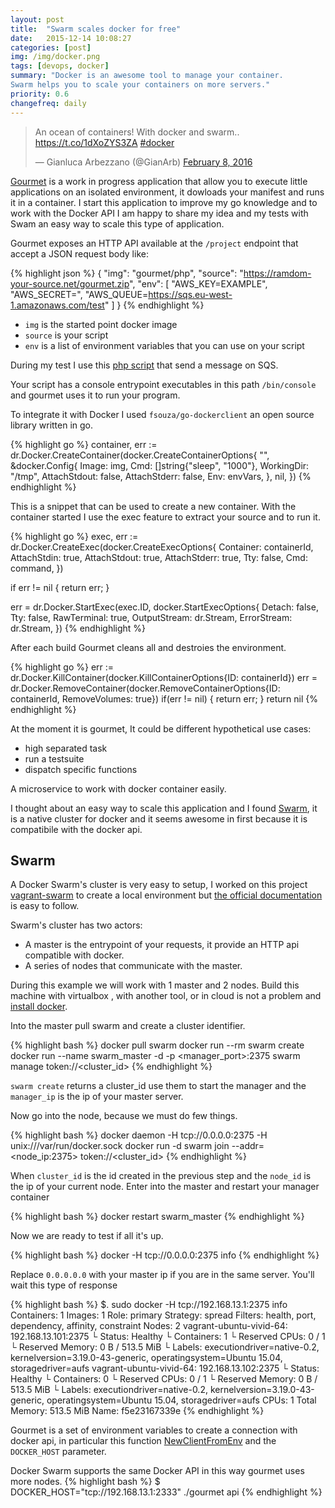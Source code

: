 ```yaml
---
layout: post
title:  "Swarm scales docker for free"
date:   2015-12-14 10:08:27
categories: [post]
img: /img/docker.png
tags: [devops, docker]
summary: "Docker is an awesome tool to manage your container.
Swarm helps you to scale your containers on more servers."
priority: 0.6
changefreq: daily
---
```

<blockquote class="twitter-tweet tw-align-center" data-lang="en"><p lang="en" dir="ltr">An ocean of containers! With docker and swarm.. <a href="https://t.co/1dXoZYS3ZA">https://t.co/1dXoZYS3ZA</a> <a href="https://twitter.com/hashtag/docker?src=hash">#docker</a></p>&mdash; Gianluca Arbezzano (@GianArb) <a href="https://twitter.com/GianArb/status/696620821931036672">February 8, 2016</a></blockquote>
<script async src="//platform.twitter.com/widgets.js" charset="utf-8"></script>

[Gourmet](https://github.com/gianarb/gourmet) is a work in progress application
that allow you to execute little applications on an isolated environment, it
dowloads your manifest and runs it in a container.
I start this application to improve my go knowledge and to work with the Docker API
I am happy to share my idea and my tests with Swam an easy way to scale this type of application.

Gourmet exposes an HTTP API available at the `/project` endpoint that accept a JSON request body like:

{% highlight json %}
{
    "img": "gourmet/php",
    "source": "https://ramdom-your-source.net/gourmet.zip",
    "env": [
        "AWS_KEY=EXAMPLE",
        "AWS_SECRET=",
        "AWS_QUEUE=https://sqs.eu-west-1.amazonaws.com/test"
    ]
}
{% endhighlight %}

* `img` is the started point docker image
* `source` is your script
* `env` is a list of environment variables that you can use on your script

During my test I use this [php script](https://github.com/gianarb/gourmet-php-example) that send a message on SQS.

Your script has a console entrypoint executables in this path `/bin/console` and
gourmet uses it to run your program.

To integrate it with Docker I used `fsouza/go-dockerclient` an open source
library written in go.

{% highlight go %}
container, err := dr.Docker.CreateContainer(docker.CreateContainerOptions{
    "",
    &docker.Config{
        Image:        img,
        Cmd:          []string{"sleep", "1000"},
        WorkingDir:   "/tmp",
        AttachStdout: false,
        AttachStderr: false,
        Env:          envVars,
    },
    nil,
})
{% endhighlight %}

This is a snippet that can be used to create a new container.
With the container started I use the exec feature to
extract your source and to run it.

{% highlight go %}
exec, err := dr.Docker.CreateExec(docker.CreateExecOptions{
    Container:    containerId,
    AttachStdin:  true,
    AttachStdout: true,
    AttachStderr: true,
    Tty:          false,
    Cmd:          command,
})

if err != nil {
    return err;
}

err = dr.Docker.StartExec(exec.ID, docker.StartExecOptions{
    Detach:      false,
    Tty:         false,
    RawTerminal: true,
    OutputStream: dr.Stream,
    ErrorStream:  dr.Stream,
})
{% endhighlight %}

After each build Gourmet cleans all and destroies the environment.

{% highlight go %}
err := dr.Docker.KillContainer(docker.KillContainerOptions{ID: containerId})
err = dr.Docker.RemoveContainer(docker.RemoveContainerOptions{ID: containerId, RemoveVolumes: true})
if(err != nil) {
    return err;
}
return nil
{% endhighlight %}

At the moment it is gourmet, It could be different hypothetical use cases:

* high separated task
* run a testsuite
* dispatch specific functions

A microservice to work with docker container easily.

I thought about an easy way to scale this application and I found
[Swarm](https://docs.docker.com/swarm/), it is a native cluster for docker and
it seems awesome in first because  it is compatibile with the docker api.

## Swarm
A Docker Swarm's cluster is very easy to setup, I worked on this project
[vagrant-swarm](https://github.com/gianarb/vagrant-swarm) to create a local
environment but [the official
documentation](https://docs.docker.com/swarm/install-manual/) is easy to follow.

Swarm's cluster has two actors:
* A master is the entrypoint of your requests, it provide an HTTP
  api compatible with docker.
* A series of nodes that communicate with the master.

During this example we will work with 1 master and 2 nodes.
Build this machine with virtualbox , with another tool, or in cloud is not a
problem and [install docker](https://docs.docker.com/engine/installation/).

Into the master pull swarm and create a cluster identifier.

{% highlight bash %}
docker pull swarm
docker run --rm swarm create
docker run --name swarm_master -d -p <manager_port>:2375 swarm manage token://<cluster_id>
{% endhighlight %}

`swarm create` returns a cluster_id use them to start the manager and the
`manager_ip` is the ip of your master server.

Now go into the node, because we must do few things.

{% highlight bash %}
docker daemon -H tcp://0.0.0.0:2375 -H unix:///var/run/docker.sock
docker run -d swarm join --addr=<node_ip:2375> token://<cluster_id>
{% endhighlight %}

When `cluster_id` is the id created in the previous step and the `node_id` is the ip
of  your current node.
Enter into the master and restart your manager container

{% highlight bash %}
docker restart swarm_master
{% endhighlight %}

Now we are ready to test if all it's up.

{% highlight bash %}
docker -H tcp://0.0.0.0:2375 info
{% endhighlight %}

Replace `0.0.0.0.0` with your master ip if you are in the same server.
You'll wait this type of response

{% highlight bash %}
$. sudo docker -H tcp://192.168.13.1:2375 info
Containers: 1
Images: 1
Role: primary
Strategy: spread
Filters: health, port, dependency, affinity, constraint
Nodes: 2
 vagrant-ubuntu-vivid-64: 192.168.13.101:2375
  └ Status: Healthy
  └ Containers: 1
  └ Reserved CPUs: 0 / 1
  └ Reserved Memory: 0 B / 513.5 MiB
  └ Labels: executiondriver=native-0.2, kernelversion=3.19.0-43-generic, operatingsystem=Ubuntu 15.04, storagedriver=aufs
 vagrant-ubuntu-vivid-64: 192.168.13.102:2375
  └ Status: Healthy
  └ Containers: 0
  └ Reserved CPUs: 0 / 1
  └ Reserved Memory: 0 B / 513.5 MiB
  └ Labels: executiondriver=native-0.2, kernelversion=3.19.0-43-generic, operatingsystem=Ubuntu 15.04, storagedriver=aufs
CPUs: 1
Total Memory: 513.5 MiB
Name: f5e23167339e
{% endhighlight %}

Gourmet is a set of environment variables to create a connection with docker
api, in particular this function
[NewClientFromEnv](https://godoc.org/github.com/fsouza/go-dockerclient#NewClientFromEnv)
and the `DOCKER_HOST` parameter.

Docker Swarm supports the same Docker API in this way gourmet uses more nodes.
{% highlight bash %}
$ DOCKER_HOST="tcp://192.168.13.1:2333" ./gourmet api
{% endhighlight %}
